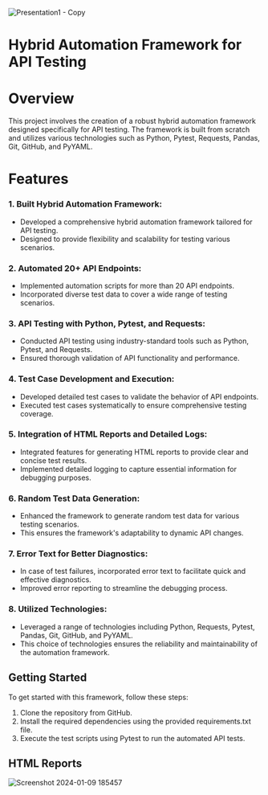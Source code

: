 ![Presentation1 - Copy](https://github.com/abhishekgoyal-a11y/PetStoreTesting/assets/58354473/bb5fc010-1c1d-4a81-9c21-b97a2ce0c864)

# Hybrid Automation Framework for API Testing

# Overview
This project involves the creation of a robust hybrid automation framework designed specifically for API testing. The framework is built from scratch and utilizes various technologies such as Python, Pytest, Requests, Pandas, Git, GitHub, and PyYAML.

# Features

### 1. Built Hybrid Automation Framework:

- Developed a comprehensive hybrid automation framework tailored for API testing.
- Designed to provide flexibility and scalability for testing various scenarios.

### 2. Automated 20+ API Endpoints:

- Implemented automation scripts for more than 20 API endpoints.
- Incorporated diverse test data to cover a wide range of testing scenarios.

### 3. API Testing with Python, Pytest, and Requests:

- Conducted API testing using industry-standard tools such as Python, Pytest, and Requests.
- Ensured thorough validation of API functionality and performance.

### 4. Test Case Development and Execution:

- Developed detailed test cases to validate the behavior of API endpoints.
- Executed test cases systematically to ensure comprehensive testing coverage.

### 5. Integration of HTML Reports and Detailed Logs:

- Integrated features for generating HTML reports to provide clear and concise test results.
- Implemented detailed logging to capture essential information for debugging purposes.

### 6. Random Test Data Generation:

- Enhanced the framework to generate random test data for various testing scenarios.
- This ensures the framework's adaptability to dynamic API changes.

### 7. Error Text for Better Diagnostics:

- In case of test failures, incorporated error text to facilitate quick and effective diagnostics.
- Improved error reporting to streamline the debugging process.

### 8. Utilized Technologies:

- Leveraged a range of technologies including Python, Requests, Pytest, Pandas, Git, GitHub, and PyYAML.
- This choice of technologies ensures the reliability and maintainability of the automation framework.

## Getting Started

To get started with this framework, follow these steps:

1. Clone the repository from GitHub.
2. Install the required dependencies using the provided requirements.txt file.
3. Execute the test scripts using Pytest to run the automated API tests.

## HTML Reports

![Screenshot 2024-01-09 185457](https://github.com/abhishekgoyal-a11y/PetStoreTesting/assets/58354473/5f4f9b6a-5e26-4a53-b391-5b62bb25a9de)
